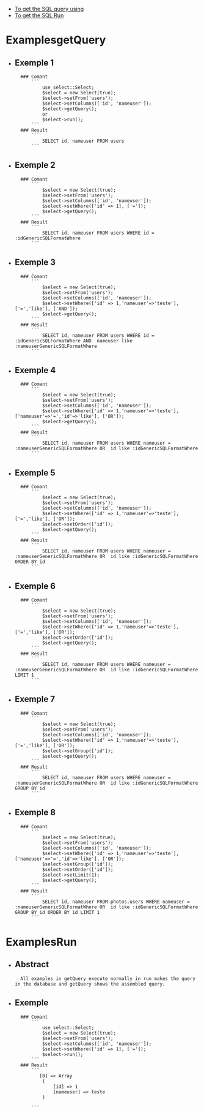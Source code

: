  - [To get the SQL query using](#ExamplesgetQuery)
 - [To get the SQL Run](#ExamplesRun)

# ExamplesgetQuery

- ## Exemple 1
        ### Comant
            ```
                use select::Select;
                $select = new Select(true);
                $select->setFrom('users');
                $select->setColumns(['id', 'nameuser']);
                $select->getQuery();
                or 
                $select->run();
            ```
        ### Result
            ```
                SELECT id, nameuser FROM users
            ```
    
- ## Exemple 2
        ### Comant
            ```
                $select = new Select(true);
                $select->setFrom('users');
                $select->setColumns(['id', 'nameuser']);
                $select->setWhere(['id' => 1], ['=']);
                $select->getQuery();
            ```
        ### Result
            ```
                SELECT id, nameuser FROM users WHERE id = :idGenericSQLFormatWhere 
            ```

- ## Exemple 3
        ### Comant
            ```
                $select = new Select(true);
                $select->setFrom('users');
                $select->setColumns(['id', 'nameuser']);
                $select->setWhere(['id' => 1,'nameuser'=>'teste'], ['=','like'], ['AND']);
                $select->getQuery();
            ```
        ### Result
            ```
                SELECT id, nameuser FROM users WHERE id = :idGenericSQLFormatWhere AND  nameuser like :nameuserGenericSQLFormatWhere 
            ```

- ## Exemple 4 
        ### Comant
            ```
                $select = new Select(true);
                $select->setFrom('users');
                $select->setColumns(['id', 'nameuser']);
                $select->setWhere(['id' => 1,'nameuser'=>'teste'], ['nameuser'=>'=','id'=>'like'], ['OR']);
                $select->getQuery();
            ```
        ### Result
            ```
                SELECT id, nameuser FROM users WHERE nameuser = :nameuserGenericSQLFormatWhere OR  id like :idGenericSQLFormatWhere 
            ```

- ## Exemple 5
        ### Comant
            ```
                $select = new Select(true);
                $select->setFrom('users');
                $select->setColumns(['id', 'nameuser']);
                $select->setWhere(['id' => 1,'nameuser'=>'teste'], ['=','like'], ['OR']);
                $select->setOrder(['id']);
                $select->getQuery();
            ```
        ### Result
            ```
                SELECT id, nameuser FROM users WHERE nameuser = :nameuserGenericSQLFormatWhere OR  id like :idGenericSQLFormatWhere  ORDER BY id
            ```    

- ## Exemple 6
        ### Comant
            ```
                $select = new Select(true);
                $select->setFrom('users');
                $select->setColumns(['id', 'nameuser']);
                $select->setWhere(['id' => 1,'nameuser'=>'teste'], ['=','like'], ['OR']);
                $select->setOrder(['id']);
                $select->getQuery();
            ```
        ### Result
            ```
                SELECT id, nameuser FROM users WHERE nameuser = :nameuserGenericSQLFormatWhere OR  id like :idGenericSQLFormatWhere  LIMIT 1
            ```

- ## Exemple 7
        ### Comant
            ```
                $select = new Select(true);
                $select->setFrom('users');
                $select->setColumns(['id', 'nameuser']);
                $select->setWhere(['id' => 1,'nameuser'=>'teste'], ['=','like'], ['OR']);
                $select->setGroup(['id']);
                $select->getQuery();
            ```
        ### Result
            ```
                SELECT id, nameuser FROM users WHERE nameuser = :nameuserGenericSQLFormatWhere OR  id like :idGenericSQLFormatWhere  GROUP BY id
            ```

- ## Exemple 8
        ### Comant
            ```
                $select = new Select(true);
                $select->setFrom('users');
                $select->setColumns(['id', 'nameuser']);
                $select->setWhere(['id' => 1,'nameuser'=>'teste'],['nameuser'=>'=','id'=>'like'], ['OR']);
                $select->setGroup(['id']);
                $select->setOrder(['id']);
                $select->setLimit(1);
                $select->getQuery();
            ```
        ### Result
            ```
                SELECT id, nameuser FROM photos.users WHERE nameuser = :nameuserGenericSQLFormatWhere OR  id like :idGenericSQLFormatWhere  GROUP BY id ORDER BY id LIMIT 1
            ```

# ExamplesRun

- ## Abstract

        All examples in getQuery execute normally in run makes the query in the database and getQuery shows the assembled query.

- ## Exemple
        ### Comant
            ```
                use select::Select;
                $select = new Select(true);
                $select->setFrom('users');
                $select->setColumns(['id', 'nameuser']);
                $select->setWhere(['id' => 1], ['=']);
                $select->run();
            ```
        ### Result
            ```
               [0] => Array
                ( 
                    [id] => 1
                    [nameuser] => teste
                )

            ```

